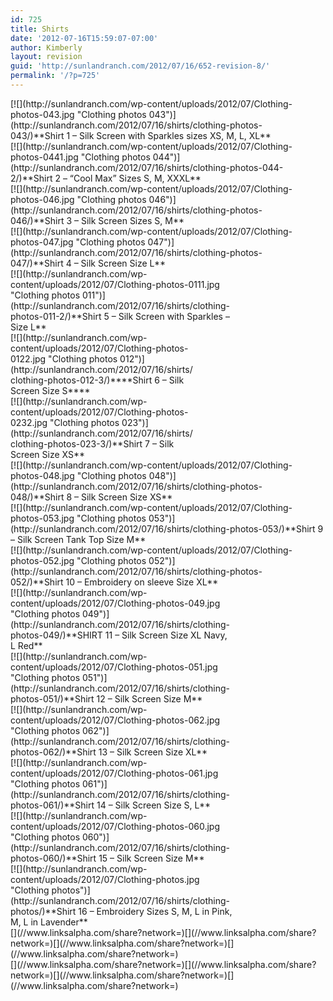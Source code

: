 ```yaml
---
id: 725
title: Shirts
date: '2012-07-16T15:59:07-07:00'
author: Kimberly
layout: revision
guid: 'http://sunlandranch.com/2012/07/16/652-revision-8/'
permalink: '/?p=725'
---
```


<div class="wp-caption alignnone" id="attachment_653" style="width: 471px">[![](http://sunlandranch.com/wp-content/uploads/2012/07/Clothing-photos-043.jpg "Clothing photos 043")](http://sunlandranch.com/2012/07/16/shirts/clothing-photos-043/)**Shirt 1 – Silk Screen with Sparkles sizes XS, M, L, XL**

</div><div class="wp-caption alignnone" id="attachment_657" style="width: 471px">[![](http://sunlandranch.com/wp-content/uploads/2012/07/Clothing-photos-0441.jpg "Clothing photos 044")](http://sunlandranch.com/2012/07/16/shirts/clothing-photos-044-2/)**Shirt 2 – “Cool Max” Sizes S, M, XXXL**

</div><div class="wp-caption alignnone" id="attachment_658" style="width: 471px">[![](http://sunlandranch.com/wp-content/uploads/2012/07/Clothing-photos-046.jpg "Clothing photos 046")](http://sunlandranch.com/2012/07/16/shirts/clothing-photos-046/)**Shirt 3 – Silk Screen Sizes S, M**

</div><div class="wp-caption alignnone" id="attachment_660" style="width: 471px">[![](http://sunlandranch.com/wp-content/uploads/2012/07/Clothing-photos-047.jpg "Clothing photos 047")](http://sunlandranch.com/2012/07/16/shirts/clothing-photos-047/)**Shirt 4 – Silk Screen Size L**

</div><div class="wp-caption alignnone" id="attachment_665" style="width: 356px">[![](http://sunlandranch.com/wp-content/uploads/2012/07/Clothing-photos-0111.jpg "Clothing photos 011")](http://sunlandranch.com/2012/07/16/shirts/clothing-photos-011-2/)**Shirt 5 – Silk Screen with Sparkles – Size L**

</div><div class="wp-caption alignnone" id="attachment_667" style="width: 298px">[![](http://sunlandranch.com/wp-content/uploads/2012/07/Clothing-photos-0122.jpg "Clothing photos 012")](http://sunlandranch.com/2012/07/16/shirts/clothing-photos-012-3/)****Shirt 6 – Silk Screen Size S****

</div><div class="wp-caption alignnone" id="attachment_671" style="width: 298px">[![](http://sunlandranch.com/wp-content/uploads/2012/07/Clothing-photos-0232.jpg "Clothing photos 023")](http://sunlandranch.com/2012/07/16/shirts/clothing-photos-023-3/)**Shirt 7 – Silk Screen Size XS**

</div><div class="wp-caption alignnone" id="attachment_672" style="width: 471px">[![](http://sunlandranch.com/wp-content/uploads/2012/07/Clothing-photos-048.jpg "Clothing photos 048")](http://sunlandranch.com/2012/07/16/shirts/clothing-photos-048/)**Shirt 8 – Silk Screen Size XS**

</div><div class="wp-caption alignnone" id="attachment_673" style="width: 501px">[![](http://sunlandranch.com/wp-content/uploads/2012/07/Clothing-photos-053.jpg "Clothing photos 053")](http://sunlandranch.com/2012/07/16/shirts/clothing-photos-053/)**Shirt 9 – Silk Screen Tank Top Size M**

</div><div class="wp-caption alignnone" id="attachment_674" style="width: 471px">[![](http://sunlandranch.com/wp-content/uploads/2012/07/Clothing-photos-052.jpg "Clothing photos 052")](http://sunlandranch.com/2012/07/16/shirts/clothing-photos-052/)**Shirt 10 – Embroidery on sleeve Size XL**

</div><div class="wp-caption alignnone" id="attachment_675" style="width: 356px">[![](http://sunlandranch.com/wp-content/uploads/2012/07/Clothing-photos-049.jpg "Clothing photos 049")](http://sunlandranch.com/2012/07/16/shirts/clothing-photos-049/)**SHIRT 11 – Silk Screen Size XL Navy, L Red**

</div><div class="wp-caption alignnone" id="attachment_676" style="width: 356px">[![](http://sunlandranch.com/wp-content/uploads/2012/07/Clothing-photos-051.jpg "Clothing photos 051")](http://sunlandranch.com/2012/07/16/shirts/clothing-photos-051/)**Shirt 12 – Silk Screen Size M**

</div><div class="wp-caption alignnone" id="attachment_677" style="width: 356px">[![](http://sunlandranch.com/wp-content/uploads/2012/07/Clothing-photos-062.jpg "Clothing photos 062")](http://sunlandranch.com/2012/07/16/shirts/clothing-photos-062/)**Shirt 13 – Silk Screen Size XL**

</div><div class="wp-caption alignnone" id="attachment_678" style="width: 356px">[![](http://sunlandranch.com/wp-content/uploads/2012/07/Clothing-photos-061.jpg "Clothing photos 061")](http://sunlandranch.com/2012/07/16/shirts/clothing-photos-061/)**Shirt 14 – Silk Screen Size S, L**

</div><div class="wp-caption alignnone" id="attachment_679" style="width: 356px">[![](http://sunlandranch.com/wp-content/uploads/2012/07/Clothing-photos-060.jpg "Clothing photos 060")](http://sunlandranch.com/2012/07/16/shirts/clothing-photos-060/)**Shirt 15 – Silk Screen Size M**

</div><div class="wp-caption alignnone" id="attachment_681" style="width: 356px">[![](http://sunlandranch.com/wp-content/uploads/2012/07/Clothing-photos.jpg "Clothing photos")](http://sunlandranch.com/2012/07/16/shirts/clothing-photos/)**Shirt 16 – Embroidery Sizes S, M, L in Pink, M, L in Lavender**

</div><div class="linksalpha_container linksalpha_app_3" data-counters="1" data-size="regular" data-style="square" data-title="Shirts" data-url="https://www.sunlandranch.com/?p=725">[](//www.linksalpha.com/share?network=)[](//www.linksalpha.com/share?network=)[](//www.linksalpha.com/share?network=)[](//www.linksalpha.com/share?network=)</div><div class="linksalpha_container linksalpha_app_7" data-position="" data-title="Shirts" data-url="https://www.sunlandranch.com/?p=725">[](//www.linksalpha.com/share?network=)[](//www.linksalpha.com/share?network=)[](//www.linksalpha.com/share?network=)[](//www.linksalpha.com/share?network=)</div>